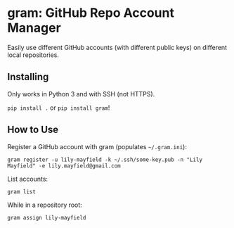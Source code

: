 # gram: GitHub Repo Account Manager

Easily use different GitHub accounts (with different public keys) on different
local repositories.

## Installing

Only works in Python 3 and with SSH (not HTTPS).

`pip install .` or `pip install gram`!

## How to Use

Register a GitHub account with gram (populates `~/.gram.ini`):

```
gram register -u lily-mayfield -k ~/.ssh/some-key.pub -n "Lily Mayfield" -e lily.mayfield@gmail.com
```

List accounts:

```
gram list
```

While in a repository root:

```
gram assign lily-mayfield
```
